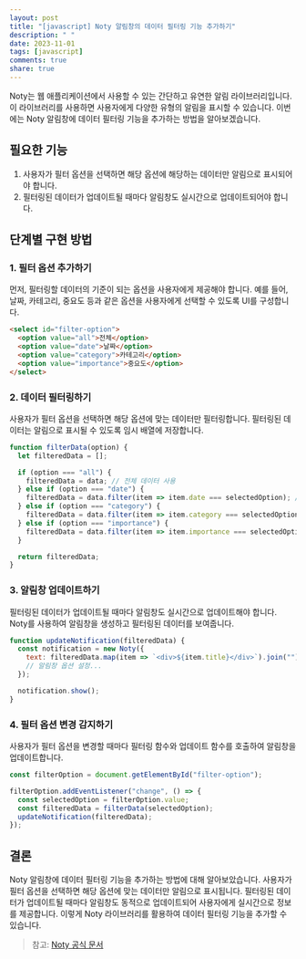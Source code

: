 ```yaml
---
layout: post
title: "[javascript] Noty 알림창의 데이터 필터링 기능 추가하기"
description: " "
date: 2023-11-01
tags: [javascript]
comments: true
share: true
---
```


Noty는 웹 애플리케이션에서 사용할 수 있는 간단하고 유연한 알림 라이브러리입니다. 이 라이브러리를 사용하면 사용자에게 다양한 유형의 알림을 표시할 수 있습니다. 이번에는 Noty 알림창에 데이터 필터링 기능을 추가하는 방법을 알아보겠습니다.

## 필요한 기능

1. 사용자가 필터 옵션을 선택하면 해당 옵션에 해당하는 데이터만 알림으로 표시되어야 합니다.
2. 필터링된 데이터가 업데이트될 때마다 알림창도 실시간으로 업데이트되어야 합니다.

## 단계별 구현 방법

### 1. 필터 옵션 추가하기

먼저, 필터링할 데이터의 기준이 되는 옵션을 사용자에게 제공해야 합니다. 예를 들어, 날짜, 카테고리, 중요도 등과 같은 옵션을 사용자에게 선택할 수 있도록 UI를 구성합니다.

```html
<select id="filter-option">
  <option value="all">전체</option>
  <option value="date">날짜</option>
  <option value="category">카테고리</option>
  <option value="importance">중요도</option>
</select>
```

### 2. 데이터 필터링하기

사용자가 필터 옵션을 선택하면 해당 옵션에 맞는 데이터만 필터링합니다. 필터링된 데이터는 알림으로 표시될 수 있도록 임시 배열에 저장합니다.

```javascript
function filterData(option) {
  let filteredData = [];

  if (option === "all") {
    filteredData = data; // 전체 데이터 사용
  } else if (option === "date") {
    filteredData = data.filter(item => item.date === selectedOption); // 날짜에 따라 필터링
  } else if (option === "category") {
    filteredData = data.filter(item => item.category === selectedOption); // 카테고리에 따라 필터링
  } else if (option === "importance") {
    filteredData = data.filter(item => item.importance === selectedOption); // 중요도에 따라 필터링
  }

  return filteredData;
}
```

### 3. 알림창 업데이트하기

필터링된 데이터가 업데이트될 때마다 알림창도 실시간으로 업데이트해야 합니다. Noty를 사용하여 알림창을 생성하고 필터링된 데이터를 보여줍니다.

```javascript
function updateNotification(filteredData) {
  const notification = new Noty({
    text: filteredData.map(item => `<div>${item.title}</div>`).join(""), // 필터링된 데이터 제목을 알림에 표시
    // 알림창 옵션 설정...
  });

  notification.show();
}
```

### 4. 필터 옵션 변경 감지하기

사용자가 필터 옵션을 변경할 때마다 필터링 함수와 업데이트 함수를 호출하여 알림창을 업데이트합니다.

```javascript
const filterOption = document.getElementById("filter-option");

filterOption.addEventListener("change", () => {
  const selectedOption = filterOption.value;
  const filteredData = filterData(selectedOption);
  updateNotification(filteredData);
});
```

## 결론

Noty 알림창에 데이터 필터링 기능을 추가하는 방법에 대해 알아보았습니다. 사용자가 필터 옵션을 선택하면 해당 옵션에 맞는 데이터만 알림으로 표시됩니다. 필터링된 데이터가 업데이트될 때마다 알림창도 동적으로 업데이트되어 사용자에게 실시간으로 정보를 제공합니다. 이렇게 Noty 라이브러리를 활용하여 데이터 필터링 기능을 추가할 수 있습니다.

> 참고: [Noty 공식 문서](https://ned.im/noty/#/)